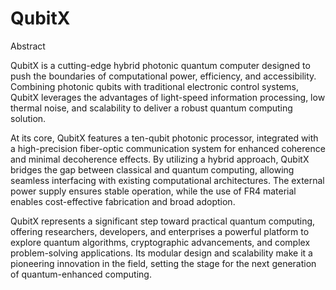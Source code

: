 # QubitX

Abstract

QubitX is a cutting-edge hybrid photonic quantum computer designed to push the boundaries of computational power, efficiency, and accessibility. Combining photonic qubits with traditional electronic control systems, QubitX leverages the advantages of light-speed information processing, low thermal noise, and scalability to deliver a robust quantum computing solution.

At its core, QubitX features a ten-qubit photonic processor, integrated with a high-precision fiber-optic communication system for enhanced coherence and minimal decoherence effects. By utilizing a hybrid approach, QubitX bridges the gap between classical and quantum computing, allowing seamless interfacing with existing computational architectures. The external power supply ensures stable operation, while the use of FR4 material enables cost-effective fabrication and broad adoption.

QubitX represents a significant step toward practical quantum computing, offering researchers, developers, and enterprises a powerful platform to explore quantum algorithms, cryptographic advancements, and complex problem-solving applications. Its modular design and scalability make it a pioneering innovation in the field, setting the stage for the next generation of quantum-enhanced computing.
